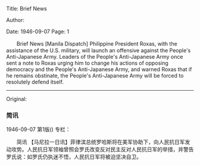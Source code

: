 Title: Brief News

Author:

Date: 1946-09-07
Page: 1

　　Brief News
    [Manila Dispatch] Philippine President Roxas, with the assistance of the U.S. military, will launch an offensive against the People's Anti-Japanese Army. Leaders of the People's Anti-Japanese Army once sent a note to Roxas urging him to change his actions of opposing democracy and the People's Anti-Japanese Army, and warned Roxas that if he remains obstinate, the People's Anti-Japanese Army will be forced to resolutely defend itself.



<hr /> 

Original: 


### 简讯

1946-09-07
第1版()
专栏：

　　简讯
    【马尼拉一日讯】菲律滨总统罗哈斯将在美军协助下，向人民抗日军发动攻势。人民抗日军领袖曾照会罗氏改变反对民主反对人民抗日军的举措，并警告罗氏说：如罗氏仍执迷不悟，人民抗日军将被迫坚决自卫。
